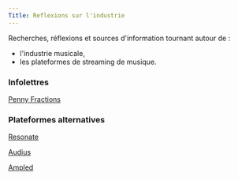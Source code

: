 ```yaml
---
Title: Reflexions sur l'industrie
---
```

Recherches, réflexions et sources d'information tournant autour de :
* l'industrie musicale,
* les plateformes de streaming de musique.

### Infolettres

[Penny Fractions](https://www.getrevue.co/profile/pennyfractions)

### Plateformes alternatives
[Resonate](http://resonate.is)


[Audius](http://audius.co)


[Ampled](http://www.ampled.com)